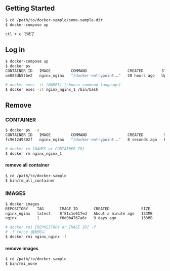 
## Getting Started

```bash
$ cd /path/to/docker-sample/some-sample-dir
$ docker-compose up

ctl + c で終了
```


## Log in

```bash
$ docker-compose up
$ docker ps
CONTAINER ID   IMAGE         COMMAND                  CREATED        STATUS          PORTS                  NAMES
ae883db57be2   nginx_nginx   "/docker-entrypoint.…"   20 hours ago   Up 10 seconds   0.0.0.0:8080->80/tcp   nginx_nginx_1

# docker exec -it [NAMES] [choose command language]
$ docker exec -it nginx_nginx_1 /bin/bash
```


## Remove

### CONTAINER

```bash
$ docker ps  -a
CONTAINER ID   IMAGE         COMMAND                  CREATED         STATUS                     PORTS     NAMES
fc961249302f   nginx_nginx   "/docker-entrypoint.…"   8 seconds ago   Exited (0) 5 seconds ago             nginx_nginx_1

# docker rm [NAMES or CONTAINER ID]
$ docker rm nginx_nginx_1
```


#### remove all container

```bash
$ cd /path/to/docker-sample
$ bin/rm_all_container
```


### IMAGES

```bash
$ docker images
REPOSITORY    TAG       IMAGE ID       CREATED              SIZE
nginx_nginx   latest    8f81c1e617ed   About a minute ago   133MB
nginx         1         f6d0b4767a6c   9 days ago           133MB

# docker rmi [REPOSITORY or IMAGE ID] -f
# -f force 強制的に
$ docker rmi nginx_nginx -f
```


#### remove <none> images

```bash
$ cd /path/to/docker-sample
$ bin/rmi_none
```
